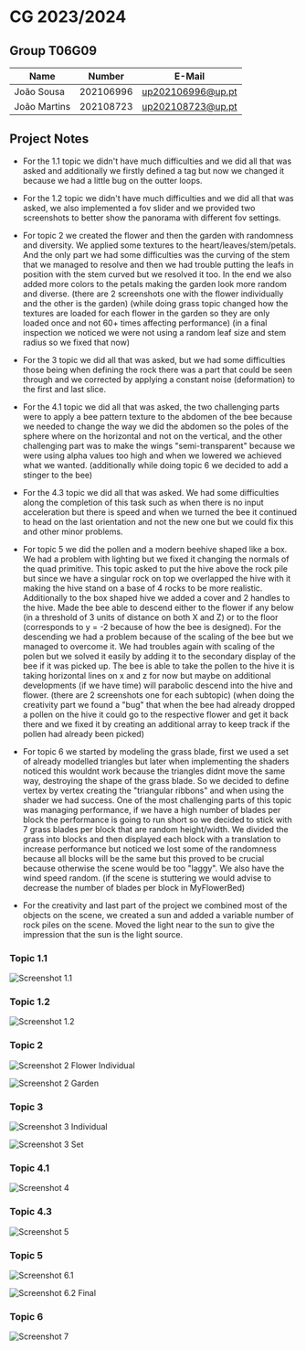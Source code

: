 # CG 2023/2024

## Group T06G09

| Name             | Number    | E-Mail             |
| ---------------- | --------- | ------------------ |
| João Sousa       | 202106996 | up202106996@up.pt  |
| João Martins     | 202108723 | up202108723@up.pt  |

## Project Notes

- For the 1.1 topic we didn't have much difficulties and we did all that was asked and additionally we firstly defined a tag but now we changed it because we had a little bug on the outter loops.

- For the 1.2 topic we didn't have much difficulties and we did all that was asked, we also implemented a fov slider and we provided two screenshots to better show the panorama with different fov settings.

- For topic 2 we created the flower and then the garden with randomness and diversity. We applied some textures to the heart/leaves/stem/petals. And the only part we had some difficulties was the curving of the stem that we managed to resolve and then we had trouble putting the leafs in position with the stem curved but we resolved it too. In the end we also added more colors to the petals making the garden look more random and diverse. (there are 2 screenshots one with the flower individually and the other is the garden) (while doing grass topic changed how the textures are loaded for each flower in the garden so they are only loaded once and not 60+ times affecting performance) (in a final inspection we noticed we were not using a random leaf size and stem radius so we fixed that now)

- For the 3 topic we did all that was asked, but we had some difficulties those being when defining the rock there was a part that could be seen through and we corrected by applying a constant noise (deformation) to the first and last slice.

- For the 4.1 topic we did all that was asked, the two challenging parts were to apply a bee pattern texture to the abdomen of the bee because we needed to change the way we did the abdomen so the poles of the sphere where on the horizontal and not on the vertical, and the other challenging part was to make the wings "semi-transparent" because we were using alpha values too high and when we lowered we achieved what we wanted. (additionally while doing topic 6 we decided to add a stinger to the bee)

- For the 4.3 topic we did all that was asked. We had some difficulties along the completion of this task such as when there is no input acceleration but there is speed and when we turned the bee it continued to head on the last orientation and not the new one but we could fix this and other minor problems.

- For topic 5 we did the pollen and a modern beehive shaped like a box. We had a problem with lighting but we fixed it changing the normals of the quad primitive. This topic asked to put the hive above the rock pile but since we have a singular rock on top we overlapped the hive with it making the hive stand on a base of 4 rocks to be more realistic. Additionally to the box shaped hive we added a cover and 2 handles to the hive. Made the bee able to descend either to the flower if any below (in a threshold of 3 units of distance on both X and Z) or to the floor (corresponds to y = -2 because of how the bee is designed). For the descending we had a problem because of the scaling of the bee but we managed to overcome it. We had troubles again with scaling of the polen but we solved it easily by adding it to the secondary display of the bee if it was picked up. The bee is able to take the pollen to the hive it is taking horizontal lines on x and z for now but maybe on additional developments (if we have time) will parabolic descend into the hive and flower. (there are 2 screenshots one for each subtopic) (when doing the creativity part we found a "bug" that when the bee had already dropped a pollen on the hive it could go to the respective flower and get it back there and we fixed it by creating an additional array to keep track if the pollen had already been picked)

- For topic 6 we started by modeling the grass blade, first we used a set of already modelled triangles but later when implementing the shaders noticed this wouldnt work because the triangles didnt move the same way, destroying the shape of the grass blade. So we decided to define vertex by vertex creating the "triangular ribbons" and when using the shader we had success. One of the most challenging parts of this topic was managing performance, if we have a high number of blades per block the performance is going to run short so we decided to stick with 7 grass blades per block that are random height/width. We divided the grass into blocks and then displayed each block with a translation to increase performance but noticed we lost some of the randomness because all blocks will be the same but this proved to be crucial because otherwise the scene would be too "laggy". We also have the wind speed random. (if the scene is stuttering we would advise to decrease the number of blades per block in MyFlowerBed)

- For the creativity and last part of the project we combined most of the objects on the scene, we created a sun and added a variable number of rock piles on the scene. Moved the light near to the sun to give the impression that the sun is the light source.

### Topic 1.1
![Screenshot 1.1](screenshots/project-t06g09-1.1.png)

### Topic 1.2
![Screenshot 1.2](screenshots/project-t06g09-1.2.png)

### Topic 2
![Screenshot 2 Flower Individual](screenshots/project-t06g09-2.1.png)

![Screenshot 2 Garden](screenshots/project-t06g09-2.2.png)

### Topic 3
![Screenshot 3 Individual](screenshots/project-t06g09-3.1.png)

![Screenshot 3 Set](screenshots/project-t06g09-3.2.png)

### Topic 4.1
![Screenshot 4](screenshots/project-t06g09-4.png)

### Topic 4.3
![Screenshot 5](screenshots/project-t06g09-5.png)

### Topic 5
![Screenshot 6.1](screenshots/project-t06g09-6.1.png)

![Screenshot 6.2 Final](screenshots/project-t06g09-6.2.png)

### Topic 6

![Screenshot 7](screenshots/project-t06g09-7.png)
